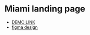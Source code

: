 # Miami landing page


- [DEMO LINK](https://kalmykovmikhail2.github.io/landing_mybike/) 
- [figma design](https://www.figma.com/file/Ic3SlZjkATYaS7uTifZAIk/BIKE?node-id=0%3A1)


